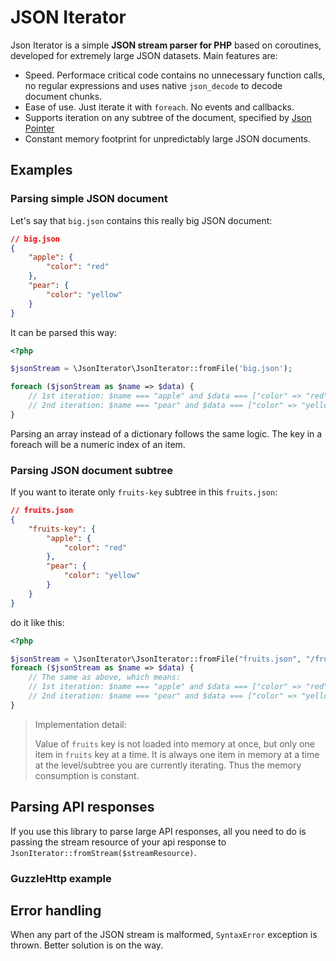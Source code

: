 # JSON Iterator

Json Iterator is a simple **JSON stream parser for PHP** based on coroutines,
developed for extremely large JSON datasets. Main features are:
- Speed. Performace critical code contains no unnecessary function calls, no regular expressions
and uses native `json_decode` to decode document chunks.
- Ease of use. Just iterate it with `foreach`. No events and callbacks.
- Supports iteration on any subtree of the document, specified by [Json Pointer](https://tools.ietf.org/html/rfc6901)
- Constant memory footprint for unpredictably large JSON documents.

## Examples
### Parsing simple JSON document
Let's say that `big.json` contains this really big JSON document:
```json
// big.json
{
    "apple": {
        "color": "red"
    },
    "pear": {
        "color": "yellow"
    }
}
``` 
It can be parsed this way:
```php
<?php

$jsonStream = \JsonIterator\JsonIterator::fromFile('big.json');

foreach ($jsonStream as $name => $data) {
    // 1st iteration: $name === "apple" and $data === ["color" => "red"]
    // 2nd iteration: $name === "pear" and $data === ["color" => "yellow"]
}
```

Parsing an array instead of a dictionary follows the same logic.
The key in a foreach will be a numeric index of an item.

### Parsing JSON document subtree
If you want to iterate only `fruits-key` subtree in this `fruits.json`:
```json
// fruits.json
{
    "fruits-key": {
        "apple": {
            "color": "red"
        },
        "pear": {
            "color": "yellow"
        }
    }
}
```
do it like this:
```php
<?php

$jsonStream = \JsonIterator\JsonIterator::fromFile("fruits.json", "/fruits-key" /* <- Json Pointer */);
foreach ($jsonStream as $name => $data) {
    // The same as above, which means:
    // 1st iteration: $name === "apple" and $data === ["color" => "red"]
    // 2nd iteration: $name === "pear" and $data === ["color" => "yellow"]
}
```

> Implementation detail:
>
> Value of `fruits` key is not loaded into memory at once, but only one item in
> `fruits` key at a time. It is always one item in memory at a time at the level/subtree
> you are currently iterating. Thus the memory consumption is constant.  
## Parsing API responses
If you use this library to parse large API responses, all you need to do is passing the stream resource
of your api response to `JsonIterator::fromStream($streamResource)`.
### GuzzleHttp example

 

## Error handling
When any part of the JSON stream is malformed, `SyntaxError` exception is thrown. Better solution is on the way.
